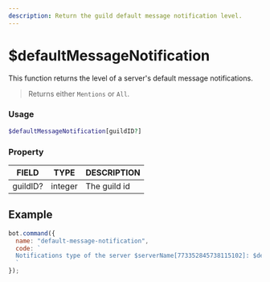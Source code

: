 ```yaml
---
description: Return the guild default message notification level.
---
```


# $defaultMessageNotification

This function returns the level of a server's default message notifications.

> Returns either `Mentions` or `All`.

### Usage

```php
$defaultMessageNotification[guildID?]
```

### Property

| FIELD | TYPE | DESCRIPTION |
| ----- | ----- | ----- | 
| guildID? | integer | The guild id | 

## Example

```javascript
bot.command({
  name: "default-message-notification",
  code: `
  Notifications type of the server $serverName[773352845738115102]: $defaultMessageNotifications[773352845738115102]
  `
});
```
